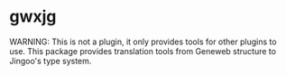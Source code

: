 # gwxjg

WARNING: This is not a plugin, it only provides tools for other plugins to use.
This package provides translation tools from Geneweb structure to Jingoo's type system.

